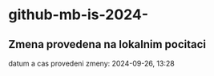 # github-mb-is-2024-

## Zmena provedena na lokalnim pocitaci
datum a cas provedeni zmeny: 2024-09-26, 13:28